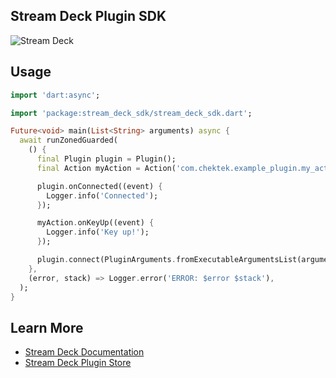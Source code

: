 ## Stream Deck Plugin SDK

![Stream Deck](https://raw.githubusercontent.com/ChekTek/streamdeck_dart_sdk/main/stream-deck.png)

## Usage

```dart
import 'dart:async';

import 'package:stream_deck_sdk/stream_deck_sdk.dart';

Future<void> main(List<String> arguments) async {
  await runZonedGuarded(
    () {
      final Plugin plugin = Plugin();
      final Action myAction = Action('com.chektek.example_plugin.my_action');

      plugin.onConnected((event) {
        Logger.info('Connected');
      });

      myAction.onKeyUp((event) {
        Logger.info('Key up!');
      });

      plugin.connect(PluginArguments.fromExecutableArgumentsList(arguments));
    },
    (error, stack) => Logger.error('ERROR: $error $stack'),
  );
}
```

## Learn More

- [Stream Deck Documentation](https://developer.elgato.com/)
- [Stream Deck Plugin Store](https://apps.elgato.com/discover)
